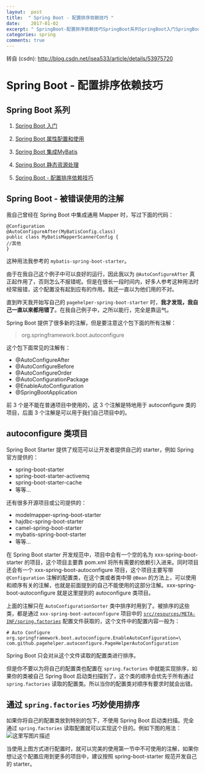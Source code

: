```yaml
---
layout:  post
title:  " Spring Boot - 配置排序依赖技巧 "
date:    2017-01-02
excerpt: " SpringBoot-配置排序依赖技巧SpringBoot系列SpringBoot入门SpringBoot属性配置和使用SpringBoot集成MyBatisSpringBoot静态资源处理SpringBoot-配置排序依赖技巧SpringBoot-被错误使用的注解我自己曾经在SpringBoot中集成通用Mapper时，写过下面的代... "
categories: spring 
comments: true
---
```

转自 (csdn): http://blog.csdn.net/isea533/article/details/53975720
<div class="markdown_views">
 <h1 id="spring-boot-配置排序依赖技巧">Spring Boot - 配置排序依赖技巧</h1> 
 <h2 id="spring-boot-系列"><strong>Spring Boot 系列</strong></h2> 
 <ol> 
  <li><p><a href="http://blog.csdn.net/isea533/article/details/50278205">Spring Boot 入门</a></p></li> 
  <li><p><a href="http://blog.csdn.net/isea533/article/details/50281151">Spring Boot 属性配置和使用</a></p></li> 
  <li><p><a href="http://blog.csdn.net/isea533/article/details/50359390">Spring Boot 集成MyBatis</a></p></li> 
  <li><p><a href="http://blog.csdn.net/isea533/article/details/50412212">Spring Boot 静态资源处理</a></p></li> 
  <li><p><a href="http://blog.csdn.net/isea533/article/details/53975720">Spring Boot - 配置排序依赖技巧</a></p></li> 
 </ol> 
 <h2 id="spring-boot-被错误使用的注解">Spring Boot - 被错误使用的注解</h2> 
 <p>我自己曾经在 Spring Boot 中集成通用 Mapper 时，写过下面的代码：</p> 
 <pre class="prettyprint"><code class="language-java hljs "><span class="hljs-annotation">@Configuration</span>
<span class="hljs-annotation">@AutoConfigureAfter</span>(MyBatisConfig.class)
<span class="hljs-keyword">public</span> <span class="hljs-class"><span class="hljs-keyword">class</span> <span class="hljs-title">MyBatisMapperScannerConfig</span> {</span>
<span class="hljs-comment">//其他</span>
}</code></pre> 
 <p>这种用法我参考的 <code>mybatis-spring-boot-starter</code>。</p> 
 <p>由于在我自己这个例子中可以良好的运行，因此我以为 <code>@AutoConfigureAfter</code> 真正起作用了，否则怎么不报错呢。但是在很长一段时间内，好多人参考这种用法时经常报错，这个配置没有起到应有的作用。我还一直以为他们用的不对。</p> 
 <p>直到昨天我开始写自己的 <code>pagehelper-spring-boot-starter</code> 时，<strong>我才发现，我自己一直以来都用错了</strong>。在我自己例子中，之所以能行，完全是靠运气。</p> 
 <p>Spring Boot 提供了很多新的注解，但是要注意这个包下面的所有注解：</p> 
 <blockquote> 
  <p>org.springframework.boot.autoconfigure</p> 
 </blockquote> 
 <p>这个包下面常见的注解有：</p> 
 <ul> 
  <li>@AutoConfigureAfter</li> 
  <li>@AutoConfigureBefore</li> 
  <li>@AutoConfigureOrder</li> 
  <li>@AutoConfigurationPackage</li> 
  <li>@EnableAutoConfiguration</li> 
  <li>@SpringBootApplication</li> 
 </ul> 
 <p>前 3 个是不能在普通项目中使用的，这 3 个注解是特地用于 autoconfigure 类的项目，后面 3 个注解是可以用于我们自己项目中的。</p> 
 <h2 id="autoconfigure-类项目">autoconfigure 类项目</h2> 
 <p>Spring Boot Starter 提供了规范可以让开发者提供自己的 starter，例如 Spring 官方提供的：</p> 
 <ul> 
  <li>spring-boot-starter</li> 
  <li>spring-boot-starter-activemq</li> 
  <li>spring-boot-starter-cache</li> 
  <li>等等…</li> 
 </ul> 
 <p>还有很多开源项目或公司提供的：</p> 
 <ul> 
  <li>modelmapper-spring-boot-starter</li> 
  <li>hajdbc-spring-boot-starter</li> 
  <li>camel-spring-boot-starter</li> 
  <li>mybatis-spring-boot-starter</li> 
  <li>等等…</li> 
 </ul> 
 <p>在 Spring Boot starter 开发规范中，项目中会有一个空的名为 xxx-spring-boot-starter 的项目，这个项目主要靠 pom.xml 将所有需要的依赖引入进来。同时项目还会有一个 xxx-spring-boot-autoconfigure 项目，这个项目主要写带 <code>@Configuration</code> 注解的配置类，在这个类或者类中带 <code>@Bean</code> 的方法上，可以使用和顺序有关的注解，也就是前面提到的自己不能使用的这部分注解。xxx-spring-boot-autoconfigure 就是这里提到的 autoconfigure 类项目。</p> 
 <p>上面的注解只在 <code>AutoConfigurationSorter</code> 类中排序时用到了。被排序的这些类，都是通过 <code>xxx-spring-boot-autoconfigure</code> 项目中的 <a href="https://github.com/spring-projects/spring-boot/blob/v1.4.3.RELEASE/spring-boot-autoconfigure/src/main/resources/META-INF/spring.factories"><code>src/resources/META-INF/spring.factories</code></a> 配置文件获取的，这个文件中的配置内容一般为：</p> 
 <pre class="prettyprint"><code class=" hljs avrasm"><span class="hljs-preprocessor"># Auto Configure</span>
org<span class="hljs-preprocessor">.springframework</span><span class="hljs-preprocessor">.boot</span><span class="hljs-preprocessor">.autoconfigure</span><span class="hljs-preprocessor">.EnableAutoConfiguration</span>=\
<span class="hljs-keyword">com</span><span class="hljs-preprocessor">.github</span><span class="hljs-preprocessor">.pagehelper</span><span class="hljs-preprocessor">.autoconfigure</span><span class="hljs-preprocessor">.PageHelperAutoConfiguration</span></code></pre> 
 <p>Spring Boot 只会对从这个文件读取的配置类进行排序。</p> 
 <p>但是你不要以为将自己的配置类也配置在 <code>spring.factories</code> 中就能实现排序，如果你的类被自己 Spring Boot 启动类扫描到了，这个类的顺序会优先于所有通过 <code>spring.factories</code> 读取的配置类。所以当你的配置类对顺序有要求时就会出错。</p> 
 <h2 id="通过-springfactories-巧妙使用排序">通过 <code>spring.factories</code> 巧妙使用排序</h2> 
 <p>如果你将自己的配置类放到特别的包下，不使用 Spring Boot 启动类扫描。完全通过 <code>spring.factories</code> 读取配置就可以实现这个目的。例如下图的用法：  <img src="http://img.blog.csdn.net/20170102103927285?watermark/2/text/aHR0cDovL2Jsb2cuY3Nkbi5uZXQvaXNlYTUzMw==/font/5a6L5L2T/fontsize/400/fill/I0JBQkFCMA==/dissolve/70/gravity/SouthEast" alt="这里写图片描述" title=""></p> 
 <p>当使用上图方式进行配置时，就可以完美的使用第一节中不可使用的注解，如果你想让这个配置应用到更多的项目中，建议按照 spring-boot-starter 规范开发自己的 starter。</p>
</div>
